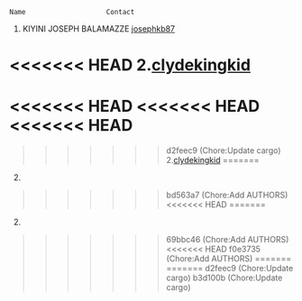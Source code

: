 
    Name                    Contact
1. KIYINI JOSEPH BALAMAZZE [josephkb87](https://github.com/josephkb87)

<<<<<<< HEAD
2.[clydekingkid](https://github.com/clydekingkid)
=======
<<<<<<< HEAD
<<<<<<< HEAD
<<<<<<< HEAD
=======
>>>>>>> d2feec9 (Chore:Update cargo)
2.[clydekingkid](https://github.com/clydekingkid)
=======
2.
>>>>>>> bd563a7 (Chore:Add AUTHORS)
<<<<<<< HEAD
=======
2.
>>>>>>> 69bbc46 (Chore:Add AUTHORS)
<<<<<<< HEAD
>>>>>>> f0e3735 (Chore:Add AUTHORS)
=======
=======
>>>>>>> d2feec9 (Chore:Update cargo)
>>>>>>> b3d100b (Chore:Update cargo)
